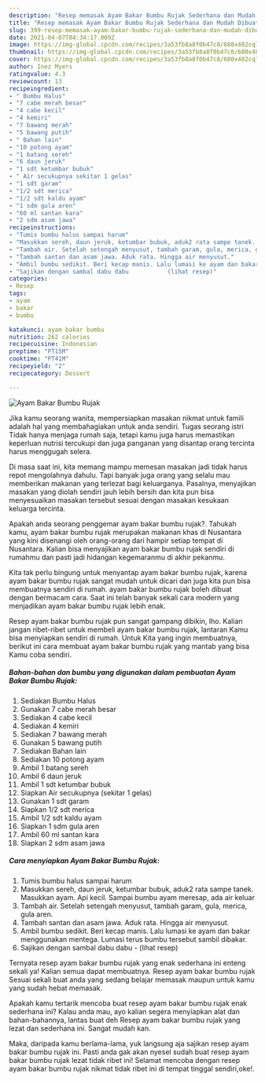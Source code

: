 ```yaml
---
description: "Resep memasak Ayam Bakar Bumbu Rujak Sederhana dan Mudah Dibuat"
title: "Resep memasak Ayam Bakar Bumbu Rujak Sederhana dan Mudah Dibuat"
slug: 399-resep-memasak-ayam-bakar-bumbu-rujak-sederhana-dan-mudah-dibuat
date: 2021-04-07T04:34:17.009Z
image: https://img-global.cpcdn.com/recipes/3a53fb8a8f0b47c8/680x482cq70/ayam-bakar-bumbu-rujak-foto-resep-utama.jpg
thumbnail: https://img-global.cpcdn.com/recipes/3a53fb8a8f0b47c8/680x482cq70/ayam-bakar-bumbu-rujak-foto-resep-utama.jpg
cover: https://img-global.cpcdn.com/recipes/3a53fb8a8f0b47c8/680x482cq70/ayam-bakar-bumbu-rujak-foto-resep-utama.jpg
author: Inez Myers
ratingvalue: 4.3
reviewcount: 13
recipeingredient:
- " Bumbu Halus"
- "7 cabe merah besar"
- "4 cabe kecil"
- "4 kemiri"
- "7 bawang merah"
- "5 bawang putih"
- " Bahan lain"
- "10 potong ayam"
- "1 batang sereh"
- "6 daun jeruk"
- "1 sdt ketumbar bubuk"
- " Air secukupnya sekitar 1 gelas"
- "1 sdt garam"
- "1/2 sdt merica"
- "1/2 sdt kaldu ayam"
- "1 sdm gula aren"
- "60 ml santan kara"
- "2 sdm asam jawa"
recipeinstructions:
- "Tumis bumbu halus sampai harum"
- "Masukkan sereh, daun jeruk, ketumbar bubuk, aduk2 rata sampe tanek. Masukkan ayam. Api kecil. Sampai bumbu ayam meresap, ada air keluar"
- "Tambah air. Setelah setengah menyusut, tambah garam, gula, merica, gula aren."
- "Tambah santan dan asam jawa. Aduk rata. Hingga air menyusut."
- "Ambil bumbu sedikit. Beri kecap manis. Lalu lumasi ke ayam dan bakar menggunakan mentega. Lumasi terus bumbu tersebut sambil dibakar."
- "Sajikan dengan sambal dabu dabu           (lihat resep)"
categories:
- Resep
tags:
- ayam
- bakar
- bumbu

katakunci: ayam bakar bumbu 
nutrition: 262 calories
recipecuisine: Indonesian
preptime: "PT15M"
cooktime: "PT41M"
recipeyield: "2"
recipecategory: Dessert

---
```



![Ayam Bakar Bumbu Rujak](https://img-global.cpcdn.com/recipes/3a53fb8a8f0b47c8/680x482cq70/ayam-bakar-bumbu-rujak-foto-resep-utama.jpg)

Jika kamu seorang wanita, mempersiapkan masakan nikmat untuk famili adalah hal yang membahagiakan untuk anda sendiri. Tugas seorang istri Tidak hanya menjaga rumah saja, tetapi kamu juga harus memastikan keperluan nutrisi tercukupi dan juga panganan yang disantap orang tercinta harus menggugah selera.

Di masa  saat ini, kita memang mampu memesan masakan jadi tidak harus repot mengolahnya dahulu. Tapi banyak juga orang yang selalu mau memberikan makanan yang terlezat bagi keluarganya. Pasalnya, menyajikan masakan yang diolah sendiri jauh lebih bersih dan kita pun bisa menyesuaikan masakan tersebut sesuai dengan masakan kesukaan keluarga tercinta. 



Apakah anda seorang penggemar ayam bakar bumbu rujak?. Tahukah kamu, ayam bakar bumbu rujak merupakan makanan khas di Nusantara yang kini disenangi oleh orang-orang dari hampir setiap tempat di Nusantara. Kalian bisa menyajikan ayam bakar bumbu rujak sendiri di rumahmu dan pasti jadi hidangan kegemaranmu di akhir pekanmu.

Kita tak perlu bingung untuk menyantap ayam bakar bumbu rujak, karena ayam bakar bumbu rujak sangat mudah untuk dicari dan juga kita pun bisa membuatnya sendiri di rumah. ayam bakar bumbu rujak boleh dibuat dengan bermacam cara. Saat ini telah banyak sekali cara modern yang menjadikan ayam bakar bumbu rujak lebih enak.

Resep ayam bakar bumbu rujak pun sangat gampang dibikin, lho. Kalian jangan ribet-ribet untuk membeli ayam bakar bumbu rujak, lantaran Kamu bisa menyiapkan sendiri di rumah. Untuk Kita yang ingin membuatnya, berikut ini cara membuat ayam bakar bumbu rujak yang mantab yang bisa Kamu coba sendiri.

<!--inarticleads1-->

##### Bahan-bahan dan bumbu yang digunakan dalam pembuatan Ayam Bakar Bumbu Rujak:

1. Sediakan  Bumbu Halus
1. Gunakan 7 cabe merah besar
1. Sediakan 4 cabe kecil
1. Sediakan 4 kemiri
1. Sediakan 7 bawang merah
1. Gunakan 5 bawang putih
1. Sediakan  Bahan lain
1. Sediakan 10 potong ayam
1. Ambil 1 batang sereh
1. Ambil 6 daun jeruk
1. Ambil 1 sdt ketumbar bubuk
1. Siapkan  Air secukupnya (sekitar 1 gelas)
1. Gunakan 1 sdt garam
1. Siapkan 1/2 sdt merica
1. Ambil 1/2 sdt kaldu ayam
1. Siapkan 1 sdm gula aren
1. Ambil 60 ml santan kara
1. Siapkan 2 sdm asam jawa




<!--inarticleads2-->

##### Cara menyiapkan Ayam Bakar Bumbu Rujak:

1. Tumis bumbu halus sampai harum
1. Masukkan sereh, daun jeruk, ketumbar bubuk, aduk2 rata sampe tanek. Masukkan ayam. Api kecil. Sampai bumbu ayam meresap, ada air keluar
1. Tambah air. Setelah setengah menyusut, tambah garam, gula, merica, gula aren.
1. Tambah santan dan asam jawa. Aduk rata. Hingga air menyusut.
1. Ambil bumbu sedikit. Beri kecap manis. Lalu lumasi ke ayam dan bakar menggunakan mentega. Lumasi terus bumbu tersebut sambil dibakar.
1. Sajikan dengan sambal dabu dabu -           (lihat resep)




Ternyata resep ayam bakar bumbu rujak yang enak sederhana ini enteng sekali ya! Kalian semua dapat membuatnya. Resep ayam bakar bumbu rujak Sesuai sekali buat anda yang sedang belajar memasak maupun untuk kamu yang sudah hebat memasak.

Apakah kamu tertarik mencoba buat resep ayam bakar bumbu rujak enak sederhana ini? Kalau anda mau, ayo kalian segera menyiapkan alat dan bahan-bahannya, lantas buat deh Resep ayam bakar bumbu rujak yang lezat dan sederhana ini. Sangat mudah kan. 

Maka, daripada kamu berlama-lama, yuk langsung aja sajikan resep ayam bakar bumbu rujak ini. Pasti anda gak akan nyesel sudah buat resep ayam bakar bumbu rujak lezat tidak ribet ini! Selamat mencoba dengan resep ayam bakar bumbu rujak nikmat tidak ribet ini di tempat tinggal sendiri,oke!.

